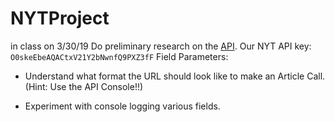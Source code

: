 # NYTProject
in class on 3/30/19
Do preliminary research on the [API](http://developer.nytimes.com/article_search_v2.json).
Our NYT API key: `O0skeEbeAQACtxV21Y2bNwnfQ9PXZ3fF`
Field Parameters: 



* Understand what format the URL should look like to make an Article Call. (Hint: Use the API Console!!)

* Experiment with console logging various fields.

